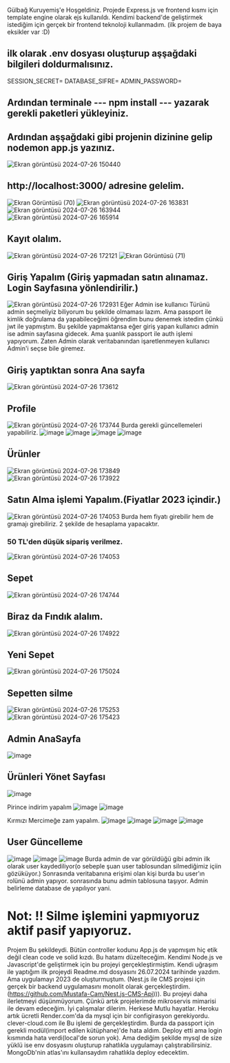 Gülbağ Kuruyemiş'e Hoşgeldiniz.
Projede Express.js ve frontend kısmı için template engine olarak ejs kullanıldı. Kendimi backend'de geliştirmek istediğim için gerçek bir frontend teknoloji kullanmadım. (ilk projem de baya eksikler var :D)

## ilk olarak .env dosyası oluşturup aşşağdaki bilgileri doldurmalısınız.

SESSION_SECRET=
DATABASE_SIFRE=
ADMIN_PASSWORD=

## Ardından terminale --- npm install --- yazarak  gerekli paketleri yükleyiniz.

## Ardından aşşağdaki gibi projenin dizinine gelip nodemon app.js yazınız.
![Ekran görüntüsü 2024-07-26 150440](https://github.com/user-attachments/assets/9a35c555-bfa4-4113-850f-f69cbe076223)

## http://localhost:3000/  adresine gelelim.
![Ekran Görüntüsü (70)](https://github.com/user-attachments/assets/889859cd-6657-49d6-b762-afd0b1643f66)
![Ekran görüntüsü 2024-07-26 163831](https://github.com/user-attachments/assets/ea0308cd-480b-481d-99c0-da055d343d93)
![Ekran görüntüsü 2024-07-26 163944](https://github.com/user-attachments/assets/7c3ada45-63ea-459e-ae1e-51295756c11f)
![Ekran görüntüsü 2024-07-26 165914](https://github.com/user-attachments/assets/366e799d-69df-430c-bdd0-6c7743073b2a)

## Kayıt olalım.
![Ekran görüntüsü 2024-07-26 172121](https://github.com/user-attachments/assets/50d99591-b7ff-4100-bf48-5358d713bf39)
![Ekran Görüntüsü (71)](https://github.com/user-attachments/assets/c85fdf2b-305d-40e1-8e4c-eef7da8fbd79)

## Giriş Yapalım (Giriş yapmadan satın alınamaz. Login Sayfasına yönlendirilir.)
![Ekran görüntüsü 2024-07-26 172931](https://github.com/user-attachments/assets/2437b9a8-5a11-4984-bd6c-2fa89c8cb7ba)
Eğer Admin ise kullanıcı Türünü admin seçmeliyiz biliyorum bu şekilde olmaması lazım. Ama passport ile kimlik doğrulama da yapabileceğimi öğrendim bunu denemek istedim çünkü jwt ile yapmıştım. Bu şekilde yapmaktansa eğer giriş yapan kullanıcı admin ise admin sayfasına gidecek. Ama şuanlık passport ile auth işlemi yapıyorum. Zaten Admin olarak veritabanından işaretlenmeyen kullanıcı Admin'i seçse bile giremez.

## Giriş yaptıktan sonra Ana sayfa 
![Ekran görüntüsü 2024-07-26 173612](https://github.com/user-attachments/assets/19dbdabf-e9b6-47a2-b6d3-674e34d92024)


## Profile
![Ekran görüntüsü 2024-07-26 173744](https://github.com/user-attachments/assets/96774371-2e19-45e5-a04c-1700e53be672)
Burda gerekli güncellemeleri yapabiliriz.
![image](https://github.com/user-attachments/assets/56cb32fb-57f7-448d-ae58-8cd392aee92a)
![image](https://github.com/user-attachments/assets/6f605f0c-8d66-47c1-99c6-34a4d40f6529)
![image](https://github.com/user-attachments/assets/d90ef22d-d42f-4cfc-be0d-79369aa760f7)
![image](https://github.com/user-attachments/assets/91987ba1-4e7a-4811-9bdd-945f442edb38)


## Ürünler
![Ekran görüntüsü 2024-07-26 173849](https://github.com/user-attachments/assets/61d2efe2-0ad6-4193-9a9c-23d00e8f85fe)
![Ekran görüntüsü 2024-07-26 173922](https://github.com/user-attachments/assets/5f0b504f-0bb7-4e57-8c65-e1d745348a75)


## Satın Alma işlemi Yapalım.(Fiyatlar 2023 içindir.)
![Ekran görüntüsü 2024-07-26 174053](https://github.com/user-attachments/assets/ade5512a-d1ee-4c66-9652-93fa7fec6384)
Burda hem fiyatı girebilir hem de gramajı girebiliriz. 2 şekilde de hesaplama yapacaktır.

### 50 TL'den düşük sipariş verilmez.
![Ekran görüntüsü 2024-07-26 174053](https://github.com/user-attachments/assets/3f317df8-1f3e-4855-9013-9e811a813ac1)

## Sepet
![Ekran görüntüsü 2024-07-26 174744](https://github.com/user-attachments/assets/3223b864-9cd0-4503-84a7-6978dd168af7)


## Biraz da Fındık alalım.
![Ekran görüntüsü 2024-07-26 174922](https://github.com/user-attachments/assets/f025993d-553a-489f-8600-9f18f56f1b7a)

## Yeni Sepet
![Ekran görüntüsü 2024-07-26 175024](https://github.com/user-attachments/assets/4fc569c6-7f0e-4291-8413-2b45bc93f3ea)


## Sepetten silme
![Ekran görüntüsü 2024-07-26 175253](https://github.com/user-attachments/assets/617e69c0-494c-452f-842b-47607b111f94)
![Ekran görüntüsü 2024-07-26 175423](https://github.com/user-attachments/assets/dcc2c840-7d93-40cd-a723-0b6c0acaa0ef)

## Admin AnaSayfa
![image](https://github.com/user-attachments/assets/01233dbb-5f40-4ee8-9ada-1e89ac36a5cd)

## Ürünleri Yönet Sayfası
![image](https://github.com/user-attachments/assets/ce57f0e1-fe1c-4d0f-a145-183631c6b8c0)

Pirince indirim yapalım
![image](https://github.com/user-attachments/assets/c507ae0c-0567-468e-891a-11bd72f7b23d)
![image](https://github.com/user-attachments/assets/73c47fa8-8cd4-4ec7-834f-20083ab574ab)

Kırmızı Mercimeğe zam yapalım.
![image](https://github.com/user-attachments/assets/201bc339-0873-4b1d-8213-37dffab0c0ff)
![image](https://github.com/user-attachments/assets/62ba7cc4-32db-49da-b10f-5ffee1f507ec)
![image](https://github.com/user-attachments/assets/4c5f0d25-3a1d-4499-b343-e4c4454d735e)
![image](https://github.com/user-attachments/assets/eaa20ba0-476a-4ab6-8463-579717dd082d)


## User Güncelleme
![image](https://github.com/user-attachments/assets/c529ce39-4eed-417a-ad55-c3e09f7c62f1)
![image](https://github.com/user-attachments/assets/c2c3cf09-86f4-485b-b777-11cc665f33d3)
![image](https://github.com/user-attachments/assets/e804bed7-8f91-4956-8c1f-620f3bc870e7)
Burda admin de var görüldüğü gibi admin ilk olarak user kaydediliyor(o sebeple şuan user tablosundan silmediğimiz içiin gözüküyor.) Sonrasında veritabanına erişimi olan kişi burda bu user'ın rolünü admin yapıyor. sonrasında bunu admin tablosuna taşıyor. Admin belirleme database de yapılıyor yani. 


# Not:  !! Silme işlemini yapmıyoruz aktif pasif yapıyoruz. 



Projem Bu şekildeydi. Bütün controller kodunu App.js de yapmışım hiç etik değil clean code ve solid kızdı. Bu hatamı düzelteceğim. Kendimi Node.js ve Javascript'de geliştirmek için bu projeyi gerçekleştirmiştim. Kendi uğraşım ile yaptığım ilk projeydi Readme.md dosyasını 26.07.2024 tarihinde yazdım. Ama uygulamayı 2023 de oluşturmuştum. (Nest.js ile CMS projesi için gerçek bir backend uygulamasını monolit olarak gerçekleştirdim.(https://github.com/Mustafa-Cam/Nest.js-CMS-Api))).  Bu projeyi daha ilerletmeyi düşünmüyorum. Çünkü artık projelerimde mikroservis mimarisi ile devam edeceğim. İyi çalışmalar dilerim. Herkese Mutlu hayatlar. Heroku artık ücretli Render.com'da da mysql için bir configirasyon gerekiyordu. clever-cloud.com  ile Bu işlemi de gerçekleştirdim. Burda da passport için gerekli modül(import edilen kütüphane)'de hata aldım. Deploy etti ama login kısmında hata verdi(local'de sorun yok). Ama dediğim şekilde mysql de size yüklü ise env dosyasını oluşturup rahatlıkla uygulamayı çalıştırabilirsiniz. MongoDb'nin atlas'ını kullansaydım rahatlıkla deploy edecektim.
